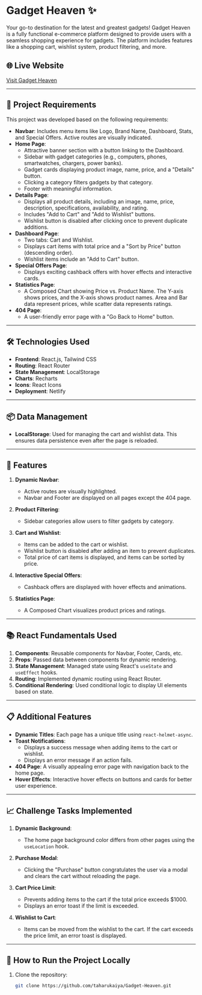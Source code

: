 # Gadget Heaven ✨

Your go-to destination for the latest and greatest gadgets! Gadget Heaven is a fully functional e-commerce platform designed to provide users with a seamless shopping experience for gadgets. The platform includes features like a shopping cart, wishlist system, product filtering, and more.

## 🌐 Live Website

[Visit Gadget Heaven](https://gadget-heaven-online-gadget-shop.netlify.app/)

---

## 📄 Project Requirements

This project was developed based on the following requirements:

- **Navbar**: Includes menu items like Logo, Brand Name, Dashboard, Stats, and Special Offers. Active routes are visually indicated.
- **Home Page**:
  - Attractive banner section with a button linking to the Dashboard.
  - Sidebar with gadget categories (e.g., computers, phones, smartwatches, chargers, power banks).
  - Gadget cards displaying product image, name, price, and a "Details" button.
  - Clicking a category filters gadgets by that category.
  - Footer with meaningful information.
- **Details Page**:
  - Displays all product details, including an image, name, price, description, specifications, availability, and rating.
  - Includes "Add to Cart" and "Add to Wishlist" buttons.
  - Wishlist button is disabled after clicking once to prevent duplicate additions.
- **Dashboard Page**:
  - Two tabs: Cart and Wishlist.
  - Displays cart items with total price and a "Sort by Price" button (descending order).
  - Wishlist items include an "Add to Cart" button.
- **Special Offers Page**:
  - Displays exciting cashback offers with hover effects and interactive cards.
- **Statistics Page**:
  - A Composed Chart showing Price vs. Product Name. The Y-axis shows prices, and the X-axis shows product names. Area and Bar data represent prices, while scatter data represents ratings.
- **404 Page**:
  - A user-friendly error page with a "Go Back to Home" button.

---

## 🛠️ Technologies Used

- **Frontend**: React.js, Tailwind CSS
- **Routing**: React Router
- **State Management**: LocalStorage
- **Charts**: Recharts
- **Icons**: React Icons
- **Deployment**: Netlify

---

## 📦 Data Management

- **LocalStorage**: Used for managing the cart and wishlist data. This ensures data persistence even after the page is reloaded.

---

## 🚀 Features

1. **Dynamic Navbar**:

   - Active routes are visually highlighted.
   - Navbar and Footer are displayed on all pages except the 404 page.

2. **Product Filtering**:

   - Sidebar categories allow users to filter gadgets by category.

3. **Cart and Wishlist**:

   - Items can be added to the cart or wishlist.
   - Wishlist button is disabled after adding an item to prevent duplicates.
   - Total price of cart items is displayed, and items can be sorted by price.

4. **Interactive Special Offers**:

   - Cashback offers are displayed with hover effects and animations.

5. **Statistics Page**:
   - A Composed Chart visualizes product prices and ratings.

---

## 📚 React Fundamentals Used

1. **Components**: Reusable components for Navbar, Footer, Cards, etc.
2. **Props**: Passed data between components for dynamic rendering.
3. **State Management**: Managed state using React's `useState` and `useEffect` hooks.
4. **Routing**: Implemented dynamic routing using React Router.
5. **Conditional Rendering**: Used conditional logic to display UI elements based on state.

---

## 📋 Additional Features

- **Dynamic Titles**: Each page has a unique title using `react-helmet-async`.
- **Toast Notifications**:
  - Displays a success message when adding items to the cart or wishlist.
  - Displays an error message if an action fails.
- **404 Page**: A visually appealing error page with navigation back to the home page.
- **Hover Effects**: Interactive hover effects on buttons and cards for better user experience.

---

## 📈 Challenge Tasks Implemented

1. **Dynamic Background**:

   - The home page background color differs from other pages using the `useLocation` hook.

2. **Purchase Modal**:

   - Clicking the "Purchase" button congratulates the user via a modal and clears the cart without reloading the page.

3. **Cart Price Limit**:

   - Prevents adding items to the cart if the total price exceeds $1000.
   - Displays an error toast if the limit is exceeded.

4. **Wishlist to Cart**:
   - Items can be moved from the wishlist to the cart. If the cart exceeds the price limit, an error toast is displayed.

---

## 📄 How to Run the Project Locally

1. Clone the repository:
   ```bash
   git clone https://github.com/taharukaiya/Gadget-Heaven.git
   ```
